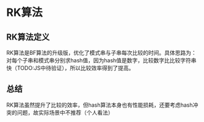 # RK算法

## RK算法定义
RK算法是BF算法的升级版，优化了模式串与子串每次比较的时间。具体思路为：对每个子串和模式串分别求hash值，因为hash值是数字，比较数字比比较字符串快（TODO:JS中待验证），所以比较效率得到了提高。

## 总结
RK算法虽然提升了比较的效率，但hash算法本身也有性能损耗，还要考虑hash冲突的问题，故实际场景中不推荐（个人看法）